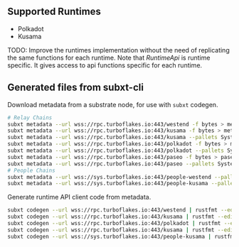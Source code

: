 ## Supported Runtimes
  - Polkadot
  - Kusama

TODO: Improve the runtimes implementation without the need of replicating the same functions for each runtime. Note that *RuntimeApi* is runtime specific. It gives access to api functions specific for each runtime.

## Generated files from subxt-cli

Download metadata from a substrate node, for use with `subxt` codegen.

```bash
# Relay Chains
subxt metadata --url wss://rpc.turboflakes.io:443/westend -f bytes > metadata/westend_metadata.scale
subxt metadata --url wss://rpc.turboflakes.io:443/kusama -f bytes > metadata/kusama_metadata.scale
subxt metadata --url wss://rpc.turboflakes.io:443/kusama --pallets System,Session,Balances,Staking,Utility,NominationPools -f bytes > metadata/kusama_metadata_small.scale
subxt metadata --url wss://rpc.turboflakes.io:443/polkadot -f bytes > metadata/polkadot_metadata.scale
subxt metadata --url wss://rpc.turboflakes.io:443/polkadot --pallets System,Session,Balances,Staking,Utility,NominationPools,Identity -f bytes > metadata/polkadot_metadata_small.scale
subxt metadata --url wss://rpc.turboflakes.io:443/paseo -f bytes > paseo_metadata.scale
subxt metadata --url wss://rpc.turboflakes.io:443/paseo --pallets System,Session,Balances,Staking,Utility,NominationPools,Identity -f bytes > metadata/paseo_metadata_small.scale
# People Chains
subxt metadata --url wss://sys.turboflakes.io:443/people-westend --pallets Identity -f bytes > metadata/people_westend_metadata_small.scale
subxt metadata --url wss://sys.turboflakes.io:443/people-kusama --pallets Identity -f bytes > metadata/people_kusama_metadata_small.scale
```

Generate runtime API client code from metadata.

```bash
subxt codegen --url wss://rpc.turboflakes.io:443/westend | rustfmt --edition=2018 --emit=stdout > westend_metadata.rs
subxt codegen --url wss://rpc.turboflakes.io:443/kusama | rustfmt --edition=2018 --emit=stdout > kusama_runtime.rs
subxt codegen --url wss://rpc.turboflakes.io:443/polkadot | rustfmt --edition=2018 --emit=stdout > polkadot_runtime.rs
subxt codegen --url wss://rpc.turboflakes.io:443/kusama | rustfmt --edition=2018 --emit=stdout > kusama_runtime.rs
subxt codegen --url wss://sys.turboflakes.io:443/people-kusama | rustfmt --edition=2018 --emit=stdout > people_kusama_runtime.rs
```

